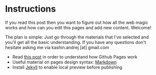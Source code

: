# Instructions

If you read this post then you want to figure out how all the web magic works and how can you edit this pages and add new content. Welcome!

The plan is simple: Just go through the materials that I've selected and you'll get all the basic understanding.
If you have any questions don't hesitate asking me via kashin.andrej [at] gmail.com

* Read [this post](http://jmcglone.com/guides/github-pages/) in order to understand how Github Pages work
* Useful material on pages design syntax: [Markdown](http://packetlife.net/media/library/16/Markdown.pdf)
* Install [Jekyll](http://jekyllrb.com/docs/installation/) to enable local preview before publishing
